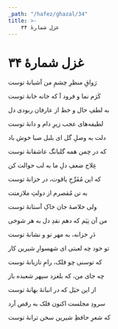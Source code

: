 ```yaml
---
_path: "/hafez/ghazal/34"
title: >-
    غزل شمارهٔ ۳۴
---
```

# غزل شمارهٔ ۳۴

<div class="b" id="bn1"><div class="m1"><p>رَواقِ منظرِ چشمِ من آشیانهٔ توست</p></div>
<div class="m2"><p>کَرَم نما و فرود آ که خانه خانهٔ توست</p></div></div>
<div class="b" id="bn2"><div class="m1"><p>به لطفِ خال و خط از عارفان ربودی دل</p></div>
<div class="m2"><p>لطیفه‌های عجب زیرِ دام و دانهٔ توست</p></div></div>
<div class="b" id="bn3"><div class="m1"><p>دلت به وصلِ گل ای بلبل صبا خوش باد</p></div>
<div class="m2"><p>که در چمن همه گلبانگ عاشقانهٔ توست</p></div></div>
<div class="b" id="bn4"><div class="m1"><p>عِلاج ضعفِ دلِ ما به لب حوالت کن</p></div>
<div class="m2"><p>که این مُفَرِّحِ یاقوت، در خزانهٔ توست</p></div></div>
<div class="b" id="bn5"><div class="m1"><p>به تن مُقصرم از دولتِ ملازمتت</p></div>
<div class="m2"><p>ولی خلاصهٔ جان خاکِ آستانهٔ توست</p></div></div>
<div class="b" id="bn6"><div class="m1"><p>من آن نِیَم که دهم نقدِ دل به هر شوخی</p></div>
<div class="m2"><p>دَرِ خزانه، به مهر تو و نشانهٔ توست</p></div></div>
<div class="b" id="bn7"><div class="m1"><p>تو خود چه لعبتی ای شهسوارِ شیرین کار</p></div>
<div class="m2"><p>که توسنی چو فلک، رامِ تازیانهٔ توست</p></div></div>
<div class="b" id="bn8"><div class="m1"><p>چه جای من، که بلغزد سپهر شعبده باز</p></div>
<div class="m2"><p>از این حیَل که در انبانهٔ بهانهٔ توست</p></div></div>
<div class="b" id="bn9"><div class="m1"><p>سرودِ مجلست اکنون فلک به رقص آرد</p></div>
<div class="m2"><p>که شعرِ حافظِ شیرین سخن ترانهٔ توست</p></div></div>
